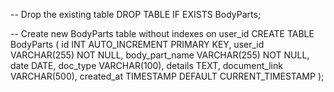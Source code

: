 -- Drop the existing table
DROP TABLE IF EXISTS BodyParts;

-- Create new BodyParts table without indexes on user_id
CREATE TABLE BodyParts (
    id INT AUTO_INCREMENT PRIMARY KEY,
    user_id VARCHAR(255) NOT NULL,
    body_part_name VARCHAR(255) NOT NULL,
    date DATE,
    doc_type VARCHAR(100),
    details TEXT,
    document_link VARCHAR(500),
    created_at TIMESTAMP DEFAULT CURRENT_TIMESTAMP
);